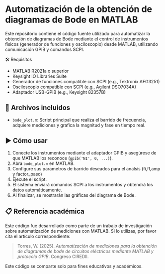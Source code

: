 # Automatización de la obtención de diagramas de Bode en MATLAB

Este repositorio contiene el código fuente utilizado para automatizar la obtención de diagramas de Bode mediante el control de instrumentos físicos (generador de funciones y osciloscopio) desde MATLAB, utilizando comunicación GPIB y comandos SCPI.

🛠 Requisitos

- MATLAB R2021a o superior
- Keysight IO Libraries Suite
- Generador de funciones compatible con SCPI (e.g., Tektronix AFG3251)
- Osciloscopio compatible con SCPI (e.g., Agilent DSO7034A)
- Adaptador USB-GPIB (e.g., Keysight 82357B)

## 📂 Archivos incluidos

- `bode_plot.m`: Script principal que realiza el barrido de frecuencia, adquiere mediciones y grafica la magnitud y fase en tiempo real.

## ▶️ Cómo usar

1. Conecte los instrumentos mediante el adaptador GPIB y asegúrese de que MATLAB los reconoce (`gpib('NI', 0, ...)`).
2. Abra `bode_plot.m` en MATLAB.
3. Configure sus parametros de barrido deseados para el analsis (fi,ff,amp y factor_paso)
4. Ejecute el script.
5. El sistema enviará comandos SCPI a los instrumentos y obtendrá los datos automáticamente.
6. Al finalizar, se mostrarán las gráficas del diagrama de Bode.

## 📋 Referencia académica

Este código fue desarrollado como parte de un trabajo de investigación sobre automatización de mediciones con MATLAB. Si lo utilizas, por favor cita el artículo correspondiente:

> Torres, W. (2025). *Automatización de mediciones para la obtención de diagramas de bode de circuitos eléctricos mediante MATLAB y protocolo GPIB*. Congreso CIREDII.

Este código se comparte solo para fines educativos y académicos.
